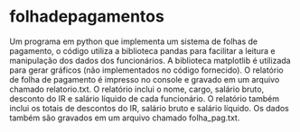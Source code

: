 # folhadepagamentos
Um programa em python que implementa um sistema de folhas de pagamento, o código utiliza a biblioteca pandas para facilitar a leitura e manipulação dos dados dos funcionários. A biblioteca matplotlib é utilizada para gerar gráficos (não implementados no código fornecido).
O relatório de folha de pagamento é impresso no console e gravado em um arquivo chamado relatorio.txt.
O relatório inclui o nome, cargo, salário bruto, desconto do IR e salário líquido de cada funcionário.
O relatório também inclui os totais de descontos do IR, salário bruto e salário líquido.
Os dados também são gravados em um arquivo chamado folha_pag.txt.
